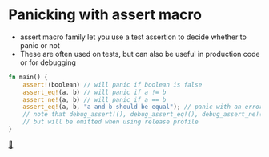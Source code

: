 # Panicking with assert macro

* assert macro family let you use a test assertion to decide whether to panic or not
* These are often used on tests, but can also be useful in production code or for debugging

```rust
fn main() {
    assert!(boolean) // will panic if boolean is false
    assert_eq!(a, b) // will panic if a != b
    assert_ne!(a, b) // will panic if a == b
    assert_eq!(a, b, "a and b should be equal"); // panic with an error message
    // note that debug_assert!(), debug_assert_eq!(), debug_assert_ne!() macros exist
    // but will be omitted when using release profile
}
```

[📒](https://doc.rust-lang.org/1.17.0/book/error-handling.html#the-basics)
